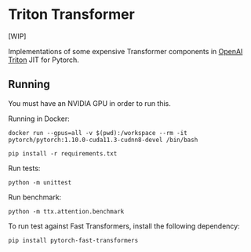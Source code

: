 # Triton Transformer
[WIP]

Implementations of some expensive Transformer components in [OpenAI Triton](https://github.com/openai/triton) JIT for Pytorch.

## Running
You must have an NVIDIA GPU in order to run this.

Running in Docker:
```
docker run --gpus=all -v $(pwd):/workspace --rm -it pytorch/pytorch:1.10.0-cuda11.3-cudnn8-devel /bin/bash

pip install -r requirements.txt
```

Run tests:
```
python -m unittest
```

Run benchmark:
```
python -m ttx.attention.benchmark
```

To run test against Fast Transformers, install the following dependency:
```
pip install pytorch-fast-transformers
```